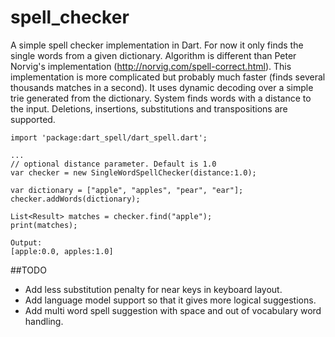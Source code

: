 spell_checker
==========

A simple spell checker implementation in Dart. For now it only finds the single words from a given 
dictionary. Algorithm is different than Peter Norvig's implementation (http://norvig.com/spell-correct.html). This implementation 
is more complicated but probably much faster (finds several thousands matches in a second). 
It uses dynamic decoding over a simple trie generated from the dictionary. System finds words with a distance to the input.
Deletions, insertions, substitutions and transpositions are supported.  

	import 'package:dart_spell/dart_spell.dart';
	
	...
	// optional distance parameter. Default is 1.0
	var checker = new SingleWordSpellChecker(distance:1.0);
	
	var dictionary = ["apple", "apples", "pear", "ear"];
	checker.addWords(dictionary);	
	
	List<Result> matches = checker.find("apple");
	print(matches);

	Output:
	[apple:0.0, apples:1.0]
	
##TODO
* Add less substitution penalty for near keys in keyboard layout.
* Add language model support so that it gives more logical suggestions.
* Add multi word spell suggestion with space and out of vocabulary word handling.  
